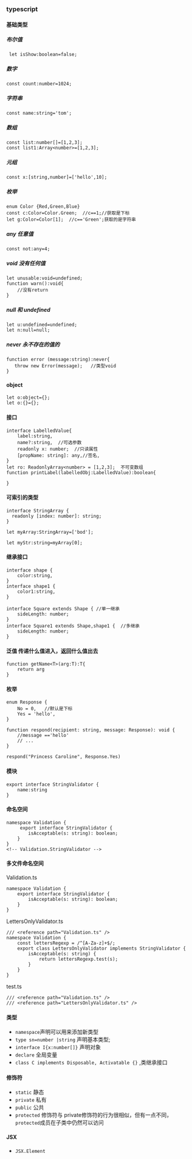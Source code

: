 ### typescript 

#### 基础类型

##### 布尔值
```
 let isShow:boolean=false;
```
##### 数字
```
const count:number=1024;
```
##### 字符串
```
const name:string='tom';
```
##### 数组
```
const list:number[]=[1,2,3];
const list1:Array<number>=[1,2,3];

```
##### 元组
```
const x:[string,number]=['hello',10];
```

##### 枚举
```
enum Color {Red,Green,Blue}
const c:Color=Color.Green;  //c==1;//获取是下标
let g:Color=Color[1];  //c=='Green';获取的是字符串

```

##### any  任意值
```
const not:any=4;

```
##### void 没有任何值
```
let unusable:void=undefined;
function warn():void{
    //没有return 
}

```
##### null 和 undefined
```
let u:undefined=undefined;
let n:null=null;
```
##### never 永不存在的值的
```
function error (message:string):never{
   throw new Error(message);   //类型void
}
```

#### object
```
let o:object={};
let o:{}={};
```

#### 接口
```
interface LabelledValue{
    label:string,
    name?:string,  //可选参数
    readonly x: number;  //只读属性
    [propName: string]: any,//签名,
}
let ro: ReadonlyArray<number> = [1,2,3];  不可变数组
function printLabel(labelledObj:LabelledValue):boolean{

}
```

#### 可索引的类型
```
interface StringArray {
  readonly [index: number]: string;
}

let myArray:StringArray=['bod'];

let myStr:string=myArray[0];
```

#### 继承接口
```
interface shape {
    color:string,
}
interface shape1 {
    color1:string,
}

interface Square extends Shape { //单一继承
    sideLength: number;
}
interface Square1 extends Shape,shape1 {  //多继承
    sideLength: number;
}

```
#### 泛值  传递什么值进入，返回什么值出去
```
function getName<T>(arg:T):T{
    return arg
}
```

#### 枚举
```
enum Response {
    No = 0,   //默认是下标
    Yes = 'hello',
}

function respond(recipient: string, message: Response): void {
    //message =='hello'
    // ...
}

respond("Princess Caroline", Response.Yes)
```

#### 模块
```
export interface StringValidator {
    name:string
}
```

#### 命名空间
```
namespace Validation {
     export interface StringValidator {
        isAcceptable(s: string): boolean;
    }
}
<!-- Validation.StringValidator -->
```
#### 多文件命名空间 
Validation.ts

```
namespace Validation {
    export interface StringValidator {
        isAcceptable(s: string): boolean;
    }
}
```

LettersOnlyValidator.ts
```
/// <reference path="Validation.ts" />   
namespace Validation {
    const lettersRegexp = /^[A-Za-z]+$/;
    export class LettersOnlyValidator implements StringValidator {
        isAcceptable(s: string) {
            return lettersRegexp.test(s);
        }
    }
}

```
test.ts
```
/// <reference path="Validation.ts" />
/// <reference path="LettersOnlyValidator.ts" />
```


#### 类型
- ```namespace```声明可以用来添加新类型
- ```type sn=number |string```  声明基本类型; 
- ```interface I{x:number[]}``` 声明对象
- ```declare``` 全局变量
- ```class C implements Disposable, Activatable {}``` ,类继承接口
#### 修饰符
- ```static``` 静态
- ```private``` 私有
- ```public``` 公共
- ```protected``` 修饰符与 private修饰符的行为很相似，但有一点不同， ```protected```成员在子类中仍然可以访问

#### JSX
- ```JSX.Element```
